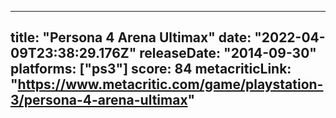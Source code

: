
---
title: "Persona 4 Arena Ultimax"
date: "2022-04-09T23:38:29.176Z"
releaseDate: "2014-09-30"
platforms: ["ps3"]
score: 84
metacriticLink: "https://www.metacritic.com/game/playstation-3/persona-4-arena-ultimax"
---
